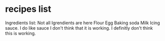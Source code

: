 # recipes list

Ingredients list: Not all Igrendients are here
Flour
Egg
Baking soda
Milk
Icing
sauce. I do like sauce
I don't think that it is working. I definitly don't think this is working.

